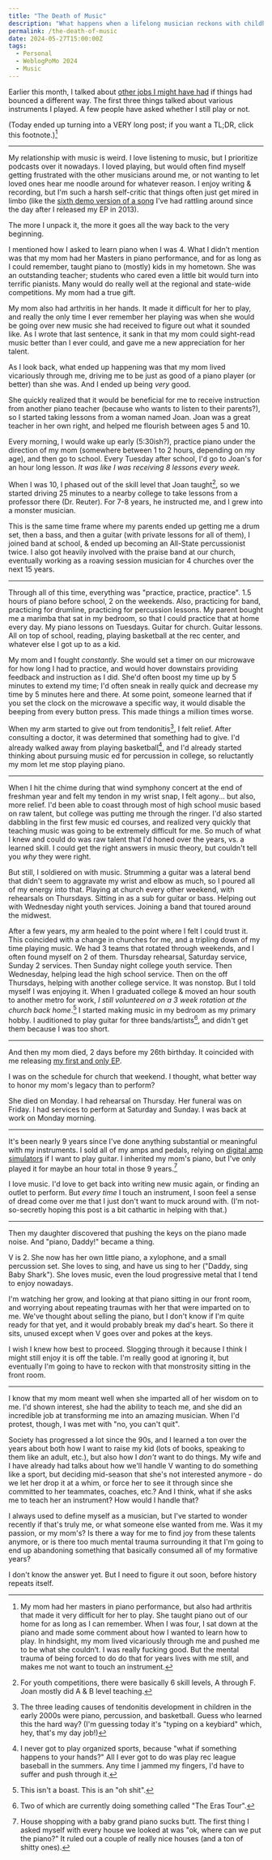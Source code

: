 ```yaml
---
title: "The Death of Music"
description: "What happens when a lifelong musician reckons with childhood trauma?"
permalink: /the-death-of-music
date: 2024-05-27T15:00:00Z
tags: 
  - Personal
  - WeblogPoMo 2024
  - Music
---
```


Earlier this month, I talked about [other jobs I might have had](/when-i-grow-up) if things had bounced a different way. The first three things talked about various instruments I played. A few people have asked whether I still play or not.

(Today ended up turning into a VERY long post; if you want a TL;DR, click this footnote.)[^1]

[^1]: My mom had her masters in piano performance, but also had arthritis that made it very difficult for her to play. She taught piano out of our home for as long as I can remember. When I was four, I sat down at the piano and made some comment about how I wanted to learn how to play. In hindsight, my mom lived vicariously through me and pushed me to be what she couldn’t. I was really fucking good. But the mental trauma of being forced to do do that for years lives with me still, and makes me not want to touch an instrument.

---

My relationship with music is weird. I love listening to music, but I prioritize podcasts over it nowadays. I loved playing, but would often find myself getting frustrated with the other musicians around me, or not wanting to let loved ones hear me noodle around for whatever reason. I enjoy writing & recording, but I'm such a harsh self-critic that things often just get mired in limbo (like the [sixth demo version of a song](https://soundcloud.com/themusicplaysyou/anchor-yourselffoundations-demo-6) I've had rattling around since the day after I released my EP in 2013).

The more I unpack it, the more it goes all the way back to the very beginning.

I mentioned how I asked to learn piano when I was 4. What I didn't mention was that my mom had her Masters in piano performance, and for as long as I could remember, taught piano to (mostly) kids in my hometown. She was an outstanding teacher; students who cared even a little bit would turn into terrific pianists. Many would do really well at the regional and state-wide competitions. My mom had a true gift.

My mom also had arthritis in her hands. It made it difficult for her to play, and really the only time I ever remember her playing was when she would be going over new music she had received to figure out what it sounded like. As I wrote that last sentence, it sank in that my mom could sight-read music better than I ever could, and gave me a new appreciation for her talent.

As I look back, what ended up happening was that my mom lived vicariously through me, driving me to be just as good of a piano player (or better) than she was. And I ended up being *very* good.

She quickly realized that it would be beneficial for me to receive instruction from another piano teacher (because who wants to listen to their parents?), so I started taking lessons from a woman named Joan. Joan was a great teacher in her own right, and helped me flourish between ages 5 and 10.

Every morning, I would wake up early (5:30ish?), practice piano under the direction of my mom (somewhere between 1 to 2 hours, depending on my age), and then go to school. Every Tuesday after school, I'd go to Joan's for an hour long lesson. *It was like I was receiving 8 lessons every week.*

When I was 10, I phased out of the skill level that Joan taught[^2], so we started driving 25 minutes to a nearby college to take lessons from a professor there (Dr. Reuter). For 7-8 years, he instructed me, and I grew into a monster musician.

[^2]: For youth competitions, there were basically 6 skill levels, A through F. Joan mostly did A & B level teaching.

This is the same time frame where my parents ended up getting me a drum set, then a bass, and then a guitar (with private lessons for all of them), I joined band at school, & ended up becoming an All-State percussionist twice. I also got heavily involved with the praise band at our church, eventually working as a roaving session musician for 4 churches over the next 15 years.

---

Through all of this time, everything was "practice, practice, practice". 1.5 hours of piano before school, 2 on the weekends. Also, practicing for band, practicing for drumline, practicing for percussion lessons. My parent bought me a marimba that sat in my bedroom, so that I could practice that at home every day. My piano lessons on Tuesdays. Guitar for church. Guitar lessons. All on top of school, reading, playing basketball at the rec center, and whatever else I got up to as a kid.

My mom and I fought *constantly*. She would set a timer on our microwave for how long I had to practice, and would hover downstairs providing feedback and instruction as I did. She'd often boost my time up by 5 minutes to extend my time; I'd often sneak in really quick and decrease my time by 5 minutes here and there. At some point, someone learned that if you set the clock on the microwave a specific way, it would disable the beeping from every button press. This made things a million times worse.

When my arm started to give out from tendonitis[^3], I felt relief. After consulting a doctor, it was determined that something had to give. I'd already walked away from playing basketball[^4], and I'd already started thinking about pursuing music ed for percussion in college, so reluctantly my mom let me stop playing piano.

[^3]: The three leading causes of tendonitis development in children in the early 2000s were piano, percussion, and basketball. Guess who learned this the hard way? (I'm guessing today it's "typing on a keybiard" which, hey, that's my day job!)
[^4]: I never got to play organized sports, because "what if something happens to your hands?" All I ever got to do was play rec league baseball in the summers. Any time I jammed my fingers, I'd have to suffer and push through it.

---

When I hit the chime during that wind symphony concert at the end of freshman year and felt my tendon in my wrist snap, I felt agony... but also, more relief. I'd been able to coast through most of high school music based on raw talent, but college was putting me through the ringer. I'd also started dabbling in the first few music ed courses, and realized very quickly that teaching music was going to be extremely difficult for me. So much of what I knew and could do was raw talent that I'd honed over the years, vs. a learned skill. I could get the right answers in music theory, but couldn't tell you *why* they were right.

But still, I soldiered on with music. Strumming a guitar was a lateral bend that didn't seem to aggravate my wrist and elbow as much, so I poured all of my energy into that. Playing at church every other weekend, with rehearsals on Thursdays. Sitting in as a sub for guitar or bass. Helping out with Wednesday night youth services. Joining a band that toured around the midwest.

After a few years, my arm healed to the point where I felt I could trust it. This coincided with a change in churches for me, and a tripling down of my time playing music. We had 3 teams that rotated through weekends, and I often found myself on 2 of them. Thursday rehearsal, Saturday service, Sunday 2 services. Then Sunday night college youth service. Then Wednesday, helping lead the high school service. Then on the off Thursdays, helping with another college service. It was nonstop. But I told myself I was enjoying it. When I graduated college & moved an hour south to another metro for work, *I still volunteered on a 3 week rotation at the church back home*.[^5] I started making music in my bedroom as my primary hobby. I auditioned to play guitar for three bands/artists[^6], and didn't get them because I was too short.

[^5]: This isn't a boast. This is an "oh shit".
[^6]: Two of which are currently doing something called "The Eras Tour".

---

And then my mom died, 2 days before my 26th birthday. It coincided with me releasing [my first and only EP](/sailing).

I was on the schedule for church that weekend. I thought, what better way to honor my mom's legacy than to perform?

She died on Monday. I had rehearsal on Thursday. Her funeral was on Friday. I had services to perform at Saturday and Sunday. I was back at work on Monday morning.

---

It's been nearly 9 years since I've done anything substantial or meaningful with my instruments. I sold all of my amps and pedals, relying on [digital amp simulators](/uses#software-2) if I want to play guitar. I inherited my mom's piano, but I've only played it for maybe an hour total in those 9 years.[^7]

[^7]: House shopping with a baby grand piano sucks butt. The first thing I asked myself with every house we looked at was "ok, where can we put the piano?" It ruled out a couple of really nice houses (and a ton of shitty ones).

I love music. I'd love to get back into writing new music again, or finding an outlet to perform. But *every time* I touch an instrument, I soon feel a sense of dread come over me that I just don't want to muck around with. (I'm not-so-secretly hoping this post is a bit cathartic in helping with that.)

---

Then my daughter discovered that pushing the keys on the piano made noise. And "piano, Daddy!" became a thing.

V is 2. She now has her own little piano, a xylophone, and a small percussion set. She loves to sing, and have us sing to her ("Daddy, sing Baby Shark"). She loves music, even the loud progressive metal that I tend to enjoy nowadays.

I'm watching her grow, and looking at that piano sitting in our front room, and worrying about repeating traumas with her that were imparted on to me. We've thought about selling the piano, but I don't know if I'm quite ready for that yet, and it would probably break my dad's heart. So there it sits, unused except when V goes over and pokes at the keys.

I wish I knew how best to proceed. Slogging through it because I think I might still enjoy it is off the table. I'm really good at ignoring it, but eventually I'm going to have to reckon with that monstrosity sitting in the front room.

---

I know that my mom meant well when she imparted all of her wisdom on to me. I'd shown interest, she had the ability to teach me, and she did an incredible job at transforming me into an amazing musician. When I'd protest, though, I was met with "no, you can't quit".

Society has progressed a lot since the 90s, and I learned a ton over the years about both how I want to raise my kid (lots of books, speaking to them like an adult, etc.), but also how I *don't* want to do things. My wife and I have already had talks about how we'll handle V wanting to do something like a sport, but deciding mid-season that she's not interested anymore - do we let her drop it at a whim, or force her to see it through since she committed to her teammates, coaches, etc.? And I think, what if she asks me to teach her an instrument? How would I handle that?

I always used to define myself as a musician, but I've started to wonder recently if that's truly me, or what someone else wanted from me. Was it my passion, or my mom's? Is there a way for me to find joy from these talents anymore, or is there too much mental trauma surrounding it that I'm going to end up abandoning something that basically consumed all of my formative years?

I don't know the answer yet. But I need to figure it out soon, before history repeats itself.
